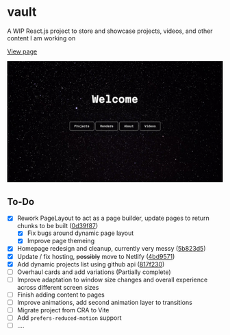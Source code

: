 # vault

A WIP React.js project to store and showcase projects, videos, and other content I am working on

[View page](https://ethanernst.com/)

![thumbnail](/thumbnail.jpg)

## To-Do

- [x] Rework PageLayout to act as a page builder, update pages to return chunks to be built ([0d39f87](https://github.com/ethanernst/vault/commit/0d39f8795c678608f5d5590d102119a9a937a6fe))
  - [x] Fix bugs around dynamic page layout
  - [x] Improve page themeing
- [x] Homepage redesign and cleanup, currently very messy ([5b823d5](https://github.com/ethanernst/vault/commit/5b823d58bb068f910e7693508c7808083007082c))
- [x] Update / fix hosting, ~~possibly~~ move to Netlify ([4bd9571](https://github.com/ethanernst/vault/commit/4bd95714e8060f68211cf5b7ec24968dafac7b86))
- [x] Add dynamic projects list using github api ([817f230](https://github.com/ethanernst/vault/commit/817f230ea760d4a9e0d1d56ac78f0849f23decdb))
- [ ] Overhaul cards and add variations (Partially complete)
- [ ] Improve adaptation to window size changes and overall experience across different screen sizes
- [ ] Finish adding content to pages
- [ ] Improve animations, add second animation layer to transitions
- [ ] Migrate project from CRA to Vite
- [ ] Add `prefers-reduced-motion` support
- [ ] ....

